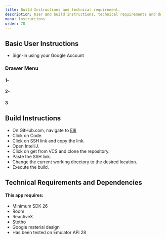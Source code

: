 ```yaml
---
title: Build Instructions and technical requirement.
description: User and build instructions, technical requirements and dependencies.
menu: Instructions
order: 70
---
```


## Basic User Instructions
- Sign-in using your Google Account

### Drawer Menu

#### 1- 


#### 2- 


#### 3


### 


## Build Instructions
- On GitHub.com, navigate to [El8](https://github.com/the-volunteer-network/tvn-client)
- Click on Code.
- Click on SSH link and copy the link.
- Open IntelliJ.
- Click on get from VCS and clone the repository.
- Paste the SSH link.
- Change the current working directory to the desired location.
- Execute the build.

## Technical Requirements and Dependencies

#### This app requires:

- Minimum SDK 26
- Room
- ReactiveX
- Stetho
- Google material design
- Has been tested on Emulator API 28

        
    
